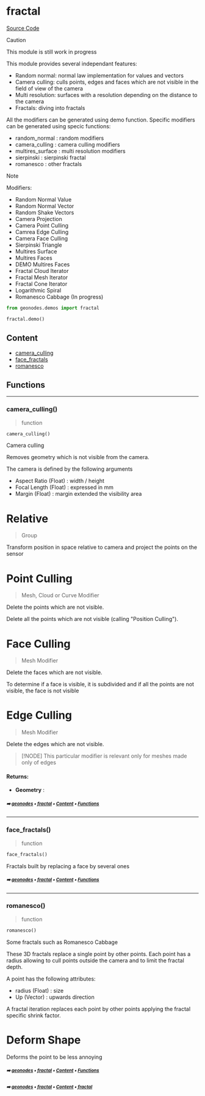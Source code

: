 # fractal

[Source Code](../demos/fractal.py)

> [!CAUTION]
> This module is still work in progress

This module provides several independant features:
- Random normal: normal law implementation for values and vectors
- Camera culling: culls points, edges and faces which are not visible in the field of view of the camera
- Multi resolution: surfaces with a resolution depending on the distance to the camera
- Fractals: diving into fractals

All the modifiers can be generated using demo function.
Specific modifiers can be generated using specic functions:
- random_normal : random modifiers
- camera_culling : camera culling modifiers
- multires_surface : multi resolution modifiers
- sierpinski : sierpinski fractal
- romanesco : other fractals



> [!NOTE]
> Modifiers:
> - Random Normal Value
> - Random Normal Vector
> - Random Shake Vectors
> - Camera Projection
> - Camera Point Culling
> - Camrea Edge Culling
> - Camera Face Culling
> - Sierpinski Triangle
> - Multires Surface
> - Multires Faces
> - DEMO Multires Faces
> - Fractal Cloud Iterator
> - Fractal Mesh Iterator
> - Fractal Cone Iterator
> - Logarithmic Spiral
> - Romanesco Cabbage (In progress)

``` python
from geonodes.demos import fractal

fractal.demo()
```

## Content

- [camera_culling](fractal.md#camera_culling)
- [face_fractals](fractal.md#face_fractals)
- [romanesco](fractal.md#romanesco)

## Functions



----------
### camera_culling()

> function

``` python
camera_culling()
```

Camera culling

Removes geometry which is not visible from the camera.

The camera is defined by the following arguments
- Aspect Ratio (Float) : width / height
- Focal Length (Float) : expressed in mm
- Margin (Float) : margin extended the visibility area

Relative
========

> Group

Transform position in space relative to camera and project the points on the sensor



Point Culling
=============

> Mesh, Cloud or Curve Modifier

Delete the points which are not visible.

Delete all the points which are not visible (calling "Position Culling").



Face Culling
=============

> Mesh Modifier

Delete the faces which are not visible.

To determine if a face is visible, it is subdivided and if all the points are not visible, the face is not visible



Edge Culling
=============

> Mesh Modifier

Delete the edges which are not visible.

> [!NODE]
> This particular modifier is relevant only for meshes made only of edges

#### Returns:
- **Geometry** :

##### <sub>:arrow_right: [geonodes](index.md#geonodes) :black_small_square: [fractal](fractal.md#fractal) :black_small_square: [Content](fractal.md#content) :black_small_square: [Functions](fractal.md#functions)</sub>

----------
### face_fractals()

> function

``` python
face_fractals()
```

Fractals built by replacing a face by several ones

##### <sub>:arrow_right: [geonodes](index.md#geonodes) :black_small_square: [fractal](fractal.md#fractal) :black_small_square: [Content](fractal.md#content) :black_small_square: [Functions](fractal.md#functions)</sub>

----------
### romanesco()

> function

``` python
romanesco()
```

Some fractals such as Romanesco Cabbage

These 3D fractals replace a single point by other points.
Each point has a radius allowing to cull points outside the camera and to
limit the fractal depth.

A point has the following attributes:
- radius (Float) : size
- Up (Vector) : upwards direction

A fractal iteration replaces each point by other points applying the fractal specific shrink factor.

Deform Shape
============

Deforms the point to be less annoying

##### <sub>:arrow_right: [geonodes](index.md#geonodes) :black_small_square: [fractal](fractal.md#fractal) :black_small_square: [Content](fractal.md#content) :black_small_square: [Functions](fractal.md#functions)</sub>

##### <sub>:arrow_right: [geonodes](index.md#geonodes) :black_small_square: [fractal](fractal.md#fractal) :black_small_square: [Content](fractal.md#content) :black_small_square: [fractal](fractal.md#fractal)</sub>